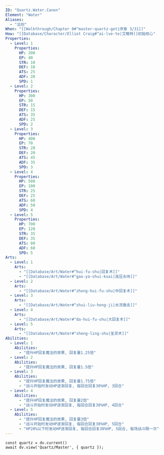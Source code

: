 ```yaml
---
ID: "Quartz.Water.Canon"
Element: "Water"
Aliases:
  - "法则"
When: "[[Walkthrough/Chapter 0#^master-quartz-get|序章 3/31]]"
How: "[[Database/Character/Elliot Craig#^ai-lve-te|艾略特]]初始核心"
Properties:
  - Level: 1
    Properties:
      HP: 200
      EP: 40
      STR: 10
      DEF: 10
      ATS: 25
      ADF: 20
      SPD: 1
  - Level: 2
    Properties:
      HP: 300
      EP: 50
      STR: 15
      DEF: 15
      ATS: 35
      ADF: 25
      SPD: 2
  - Level: 3
    Properties:
      HP: 400
      EP: 70
      STR: 20
      DEF: 20
      ATS: 45
      ADF: 35
      SPD: 3
  - Level: 4
    Properties:
      HP: 500
      EP: 100
      STR: 25
      DEF: 25
      ATS: 60
      ADF: 50
      SPD: 4
  - Level: 5
    Properties:
      HP: 700
      EP: 120
      STR: 35
      DEF: 35
      ATS: 80
      ADF: 60
      SPD: 5
Arts:
  - Level: 1
    Arts: 
      - "[[Database/Art/Water#^hui-fu-shu|回复术]]"
      - "[[Database/Art/Water#^gao-ya-shui-kuai|高压水块]]"
  - Level: 2
    Arts:
      - "[[Database/Art/Water#^zhong-hui-fu-shu|中回复术]]"
  - Level: 3
    Arts:
      - "[[Database/Art/Water#^shui-liu-hong-ji|水流轰击]]"
  - Level: 4
    Arts:
      - "[[Database/Art/Water#^da-hui-fu-shu|大回复术]]"
  - Level: 5
    Arts:
      - "[[Database/Art/Water#^sheng-ling-shu|圣灵术]]"
Abilities:
  - Level: 1
    Abilities:
      - "提升HP回复魔法的效果, 回复量1.25倍"
  - Level: 2
    Abilities:
      - "提升HP回复魔法的效果, 回复量1.5倍"
  - Level: 3
    Abilities:
      - "提升HP回复魔法的效果, 回复量1.75倍"
      - "战斗开始时发动HP逐渐回复, 每回合回复30%HP, 3回合"
  - Level: 4
    Abilities:
      - "提升HP回复魔法的效果, 回复量2倍"
      - "战斗开始时发动HP逐渐回复, 每回合回复30%HP, 4回合"
  - Level: 5
    Abilities:
      - "提升HP回复魔法的效果, 回复量3倍"
      - "战斗开始时发动HP逐渐回复, 每回合回复30%HP, 5回合"
      - "HP20%以下时发动HP逐渐回复, 每回合回复30%HP, 5回合, 每场战斗限一次"
---
```

```dataviewjs
const quartz = dv.current()
await dv.view('Quartz/Master', { quartz });
```
